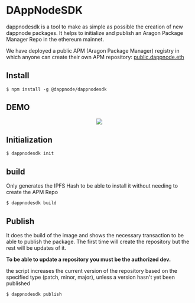 # DAppNodeSDK
dappnodesdk is a tool to make as simple as possible the creation of new dappnode packages. It helps to initialize and publish an Aragon Package Manager Repo in the ethereum mainnet.

We have deployed a public APM (Aragon Package Manager) registry in which anyone can create their own APM repository: [public.dappnode.eth](https://etherscan.io/address/public.dappnode.eth)

## Install 

```
$ npm install -g @dappnode/dappnodesdk
```

## DEMO

<p align="center"><img src="/img/demo.gif?raw=true"/></p>

## Initialization
```
$ dappnodesdk init
```

## build 
Only generates the IPFS Hash to be able to install it without needing to create the APM Repo
```
$ dappnodesdk build
```

## Publish 
It does the build of the image and shows the necessary transaction to be able to publish the package. The first time will create the repository but the rest will be updates of it.

__To be able to update a repository you must be the authorized dev.__

the script increases the current version of the repository based on the specified type (patch, minor, major), unless a version hasn't yet been published

```
$ dappnodesdk publish 
```